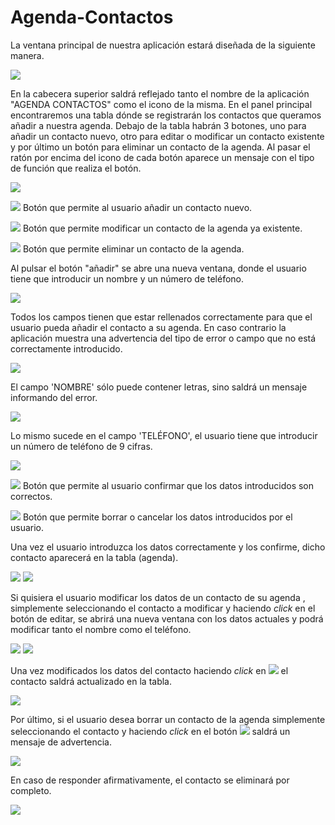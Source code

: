 # Agenda-Contactos
La ventana principal de nuestra aplicación estará diseñada de la siguiente manera.

![](https://github.com/CAMP09/Agenda-Contactos-/blob/main/GestionContactos/img/imgInicial.png)

En la cabecera superior saldrá reflejado tanto el nombre de la aplicación "AGENDA CONTACTOS" como el icono de la misma.
En el panel principal encontraremos una tabla dónde se registrarán los contactos que queramos añadir a nuestra agenda.
Debajo de la tabla habrán 3 botones, uno para añadir un contacto nuevo, otro para editar o modificar un contacto existente y por último un botón para eliminar un contacto de la agenda. Al pasar el ratón por encima del icono de cada botón aparece un mensaje con el tipo de función que realiza el botón.

![](https://github.com/CAMP09/Agenda-Contactos-/blob/main/GestionContactos/img/img3Iconos.png)

![](https://github.com/CAMP09/Agenda-Contactos-/blob/main/GestionContactos/img/imgAdd.png) Botón que permite al usuario añadir un contacto nuevo.

![](https://github.com/CAMP09/Agenda-Contactos-/blob/main/GestionContactos/img/imgEdit.png) Botón que permite modificar un contacto de la agenda ya existente.

![](https://github.com/CAMP09/Agenda-Contactos-/blob/main/GestionContactos/img/imgDelete.png) Botón que permite eliminar un contacto de la agenda.

Al pulsar el botón "añadir" se abre una nueva ventana, donde el usuario tiene que introducir un nombre y un número de teléfono.

![](https://github.com/CAMP09/Agenda-Contactos-/blob/main/GestionContactos/img/imgNuevoContacto.png)

Todos los campos tienen que estar rellenados correctamente para que el usuario pueda añadir el contacto a su agenda. En caso contrario la aplicación muestra una advertencia del tipo de error o campo que no está correctamente introducido.

![](https://github.com/CAMP09/Agenda-Contactos-/blob/main/GestionContactos/img/imgCamposVacios.png)

El campo 'NOMBRE' sólo puede contener letras, sino saldrá un mensaje informando del error.

![](https://github.com/CAMP09/Agenda-Contactos-/blob/main/GestionContactos/img/imgLetras.png)

Lo mismo sucede en el campo 'TELÉFONO', el usuario tiene que introducir un número de teléfono de 9 cifras.

![](https://github.com/CAMP09/Agenda-Contactos-/blob/main/GestionContactos/img/imgTelefono9.png) 

![](https://github.com/CAMP09/Agenda-Contactos-/blob/main/GestionContactos/img/imgVB.png) Botón que permite al usuario confirmar que los datos introducidos son correctos.

![](https://github.com/CAMP09/Agenda-Contactos-/blob/main/GestionContactos/img/imgCruz.png) Botón que permite borrar o cancelar los datos introducidos por el usuario.

Una vez el usuario introduzca los datos correctamente y los confirme, dicho contacto aparecerá en la tabla (agenda).

![](https://github.com/CAMP09/Agenda-Contactos-/blob/main/GestionContactos/img/imgAñadirCompleto.png)
![](https://github.com/CAMP09/Agenda-Contactos-/blob/main/GestionContactos/img/imgVistaTablaContacto.png)


Si quisiera el usuario modificar los datos de un contacto de su agenda , simplemente seleccionando el contacto a modificar y haciendo _click_ en el botón de editar, se abrirá una nueva ventana con los datos actuales y podrá modificar tanto el nombre como el teléfono.

![](https://github.com/CAMP09/Agenda-Contactos-/blob/main/GestionContactos/img/imgVistaTablaSelect.png)
![](https://github.com/CAMP09/Agenda-Contactos-/blob/main/GestionContactos/img/imgModif.png) 

Una vez modificados los datos del contacto haciendo _click_ en ![](https://github.com/CAMP09/Agenda-Contactos-/blob/main/GestionContactos/img/imgVB.png) el contacto saldrá actualizado en la tabla.

![](https://github.com/CAMP09/Agenda-Contactos-/blob/main/GestionContactos/img/imgVistaTablaContacto.png)

Por último, si el usuario desea borrar un contacto de la agenda simplemente seleccionando el contacto y haciendo _click_ en el botón ![](https://github.com/CAMP09/Agenda-Contactos-/blob/main/GestionContactos/img/imgDelete1.png) saldrá un mensaje de advertencia.

![](https://github.com/CAMP09/Agenda-Contactos-/blob/main/GestionContactos/img/imgConfirmDelete.png)

En caso de responder afirmativamente, el contacto se eliminará por completo.

![](https://github.com/CAMP09/Agenda-Contactos-/blob/main/GestionContactos/img/imgInicial.png)
